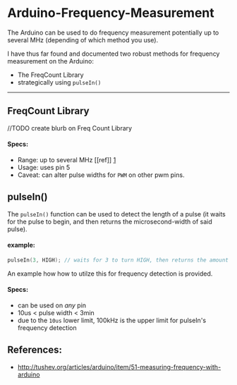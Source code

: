 Arduino-Frequency-Measurement
=============================

The Arduino can be used to do frequency measurement potentially up to several MHz (depending of which method you use).

I have thus far found and documented two robust methods for frequency measurement on the Arduino:

* The FreqCount Library
* strategically using `pulseIn()`


---

## FreqCount Library

//TODO create blurb on Freq Count Library

#### Specs:
* Range:  up to several MHz [[ref]] [1]
* Usage:  uses pin 5
* Caveat: can alter pulse widths for `PWM` on other pwm pins.

## pulseIn()

The `pulseIn()` function can be used to detect the length of a pulse (it waits for the pulse to begin, and then returns the microsecond-width of said pulse).

#### example:

```ino
pulseIn(3, HIGH); // waits for 3 to turn HIGH, then returns the amount of us until it turns LOW again
```

An example how how to utilze this for frequency detection is provided.

#### Specs:

- can be used on _any_ pin
- 10us < pulse width < 3min
- due to the `10us` lower limit, 100kHz is the upper limit for pulseIn's frequency detection


## References:

* http://tushev.org/articles/arduino/item/51-measuring-frequency-with-arduino

[1]: http://tushev.org/articles/arduino/item/51-measuring-frequency-with-arduino
